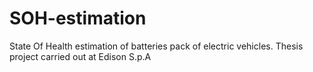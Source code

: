# SOH-estimation
State Of Health estimation of batteries pack of electric vehicles. Thesis project carried out at Edison S.p.A
